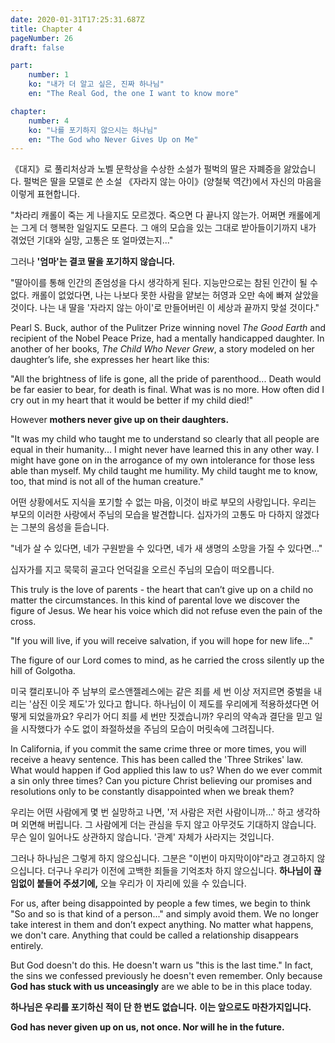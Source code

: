 ```yaml
---
date: 2020-01-31T17:25:31.687Z
title: Chapter 4
pageNumber: 26
draft: false

part:
    number: 1
    ko: "내가 더 알고 싶은, 진짜 하나님"
    en: "The Real God, the one I want to know more"

chapter:
    number: 4
    ko: "나를 포기하지 않으시는 하나님"
    en: "The God who Never Gives Up on Me"
---
```

《대지》로 풀리처상과 노벨 문학상을 수상한 소설가 펄벅의 딸은 자폐증을 앓았습니다. 펄벅은 딸을 모델로 쓴 소설 《자라지 않는 아이》(양철북 역간)에서 자신의 마음을 이렇게 표현합니다.

"차라리 캐롤이 죽는 게 나을지도 모르겠다. 죽으면 다 끝나지 않는가. 어쩌면 캐롤에게는 그게 더 행복한 일일지도 모른다. 그 애의 모습을 있는 그대로 받아들이기까지 내가 겪었던 기대와 실망, 고통은 또 얼마였는지..."

그러나 **'엄마'는 결코 딸을 포기하지 않습니다.**

"딸아이를 통해 인간의 존엄성을 다시 생각하게 된다. 지능만으로는 참된 인간이 될 수 없다. 캐롤이 없었다면, 나는 나보다 못한 사람을 얕보는 허영과 오만 속에 빠져 살았을 것이다. 나는 내 딸을 '자라지 않는 아이'로 만들어버린 이 세상과 끝까지 맞설 것이다."

Pearl S. Buck, author of the Pulitzer Prize winning novel *The Good Earth* and recipient of the Nobel Peace Prize, had a mentally handicapped daughter. In another of her books, *The Child Who Never Grew*, a story modeled on her daughter’s life, she expresses her heart like this:

"All the brightness of life is gone, all the pride of parenthood... Death would be far easier to bear, for death is final.  What was is no more.  How often did I cry out in my heart that it would be better if my child died!"

However **mothers never give up on their daughters.**

"It was my child who taught me to understand so clearly that all people are equal in their humanity... I might never have learned this in any other way. I might have gone on in the arrogance of my own intolerance for those less able than myself. My child taught me humility. My child taught me to know, too, that mind is not all of the human creature."

어떤 상황에서도 지식을 포기할 수 없는 마음, 이것이 바로 부모의 사랑입니다. 우리는 부모의 이러한 사랑에서 주님의 모습을 발견합니다. 십자가의 고통도 마 다하지 않겠다는 그분의 음성을 듣습니다.

"네가 살 수 있다면, 네가 구원받을 수 있다면, 네가 새 생명의 소망을 가질 수 있다면..."

십자가를 지고 묵묵히 골고다 언덕길을 오르신 주님의 모습이 떠오릅니다.

This truly is the love of parents - the heart that can’t give up on a child no matter the circumstances. In this kind of parental love we discover the figure of Jesus. We hear his voice which did not refuse even the pain of the cross.

"If you will live, if you will receive salvation, if you will hope for new life..."

The figure of our Lord comes to mind, as he carried the cross silently up the hill of Golgotha.

미국 캘리포니아 주 남부의 로스앤젤레스에는 같은 죄를 세 번 이상 저지르면 중벌을 내리는 '삼진 이웃 제도'가 있다고 합니다. 하나님이 이 제도를 우리에게 적용하셨다면 어떻게 되었을까요? 우리가 어디 죄를 세 번만 짓겠습니까? 우리의 약속과 결단을 믿고 일을 시작했다가 수도 없이 좌절하셨을 주님의 모습이 머릿속에 그려집니다.

In California, if you commit the same crime three or more times, you will receive a heavy sentence. This has been called the 'Three Strikes' law. What would happen if God applied this law to us? When do we ever commit a sin only three times? Can you picture Christ believing our promises and resolutions only to be constantly disappointed when we break them?

우리는 어떤 사람에게 몇 번 실망하고 나면, '저 사람은 저런 사람이니까...' 하고 생각하며 외면해 버립니다. 그 사람에게 더는 관심을 두지 않고 아무것도 기대하지 않습니다. 무슨 일이 일어나도 상관하지 않습니다. '관계' 자체가 사라지는 것입니다.

그러나 하나님은 그렇게 하지 않으십니다. 그분은 "이번이 마지막이야"라고 경고하지 않으십니다. 더구나 우리가 이전에 고백한 죄들을 기억조차 하지 않으십니다. **하나님이 끊임없이 붙들어 주셨기에,** 오늘 우리가 이 자리에 있을 수 있습니다.

For us, after being disappointed by people a few times, we begin to think "So and so is that kind of a person..." and simply avoid them. We no longer take interest in them and don’t expect anything. No matter what happens, we don't care. Anything that could be called a relationship disappears entirely.

But God doesn't do this.  He doesn't warn us "this is the last time." In fact, the sins we confessed previously he doesn't even remember.  Only because **God has stuck with us unceasingly** are we able to be in this place today.

**하나님은 우리를 포기하신 적이 단 한 번도 없습니다.**
**이는 앞으로도 마찬가지입니다.**

**God has never given up on us, not once.  Nor will he in the future.**
